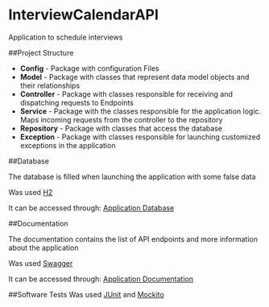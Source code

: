 # InterviewCalendarAPI
Application to schedule interviews

	
##Project Structure
- **Config** - Package with configuration Files
- **Model** - Package with classes that represent data model objects and their relationships
- **Controller** - Package with classes responsible for receiving and dispatching requests to Endpoints
- **Service** - Package with the classes responsible for the application logic. Maps incoming requests from the controller to the repository
- **Repository** - Package with classes that access the database
- **Exception** - Package with classes responsible for launching customized exceptions in the application

	
##Database 

The database is filled when launching the application with some false data

Was used [H2](https://www.h2database.com/html/main.html)

It can be accessed through:
[Application Database](http://localhost:8080/h2)


##Documentation

The documentation contains the list of API endpoints and more information about the application

Was used [Swagger](https://swagger.io/)

It can be accessed through:
[Application Documentation](http://localhost:8080/swagger-ui.html)


##Software Tests
Was used [JUnit](https://junit.org/junit5/) and [Mockito](https://site.mockito.org/)